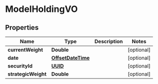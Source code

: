 
# ModelHoldingVO

## Properties
Name | Type | Description | Notes
------------ | ------------- | ------------- | -------------
**currentWeight** | **Double** |  |  [optional]
**date** | [**OffsetDateTime**](OffsetDateTime.md) |  |  [optional]
**securityId** | [**UUID**](UUID.md) |  |  [optional]
**strategicWeight** | **Double** |  |  [optional]



